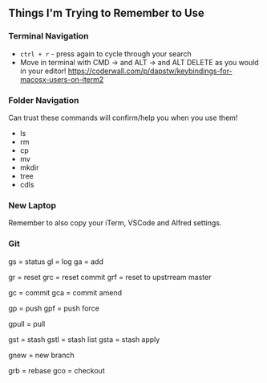## Things I'm Trying to Remember to Use

### Terminal Navigation

- `ctrl + r` - press again to cycle through your search
- Move in terminal with CMD -> and ALT -> and ALT DELETE as you would in your editor! https://coderwall.com/p/dapstw/keybindings-for-macosx-users-on-iterm2

### Folder Navigation

Can trust these commands will confirm/help you when you use them!

- ls
- rm
- cp
- mv
- mkdir
- tree
- cdls

### New Laptop

Remember to also copy your iTerm, VSCode and Alfred settings.

### Git

gs = status
gl = log
ga = add

gr = reset
grc = reset commit
grf = reset to upstrream master

gc = commit
gca = commit amend

gp = push
gpf = push force

gpull = pull

gst = stash
gstl = stash list
gsta = stash apply

gnew = new branch

grb = rebase
gco = checkout
